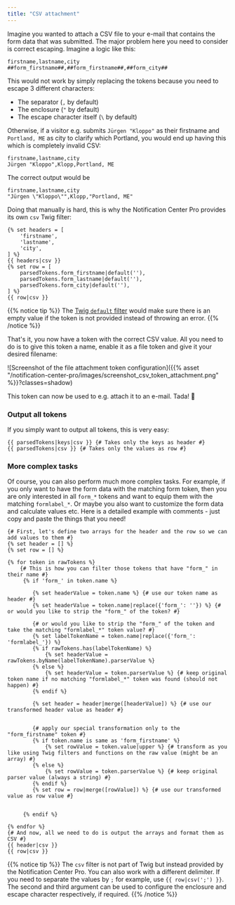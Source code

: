 ```yaml
---
title: "CSV attachment"
---
```


Imagine you wanted to attach a CSV file to your e-mail that contains the form data that was submitted.
The major problem here you need to consider is correct escaping. Imagine a logic like this:

```
firstname,lastname,city
##form_firstname##,##form_firstname##,##form_city##
```

This would not work by simply replacing the tokens because you need to escape 3 different characters:

* The separator (`,` by default)
* The enclosure (`"` by default)
* The escape character itself (`\` by default)

Otherwise, if a visitor e.g. submits `Jürgen "Kloppo"` as their firstname and `Portland, ME` as city to clarify which 
Portland, you would end up having this which is completely invalid CSV:

```
firstname,lastname,city
Jürgen "Kloppo",Klopp,Portland, ME
```

The correct output would be

```
firstname,lastname,city
"Jürgen \"Kloppo\"",Klopp,"Portland, ME"
```

Doing that manually is hard, this is why the Notification Center Pro provides its own `csv` Twig filter:

```twig
{% set headers = [
    'firstname', 
    'lastname',
    'city',
] %}
{{ headers|csv }}
{% set row = [
    parsedTokens.form_firstname|default(''), 
    parsedTokens.form_lastname|default(''), 
    parsedTokens.form_city|default(''), 
] %}
{{ row|csv }}
```

{{% notice tip %}}
The [Twig `default` filter](https://twig.symfony.com/doc/3.x/filters/default.html) would make sure there is an empty 
value if the token is not provided instead of throwing an error.
{{% /notice %}}

That's it, you now have a token with the correct CSV value. All you need to do is to give this token a name, enable 
it as a file token and give it your desired filename:

![Screenshot of the file attachment token configuration]({{% asset "/notification-center-pro/images/screenshot_csv_token_attachment.png" %}}?classes=shadow)

This token can now be used to e.g. attach it to an e-mail. Tada! 🎉

### Output all tokens

If you simply want to output all tokens, this is very easy:

```twig
{{ parsedTokens|keys|csv }} {# Takes only the keys as header #}
{{ parsedTokens|csv }} {# Takes only the values as row #}
````

### More complex tasks

Of course, you can also perform much more complex tasks. For example, if you only want to have the form data with the
matching form token, then you are only interested in all `form_*` tokens and want to equip them
with the matching `formlabel_*`. Or maybe you also want to customize the form data and calculate
values etc. Here is a detailed example with comments - just copy and paste the things
that you need!

```twig
{# First, let's define two arrays for the header and the row so we can add values to them #}
{% set header = [] %}
{% set row = [] %}

{% for token in rawTokens %}
    {# This is how you can filter those tokens that have "form_" in their name #}
     {% if 'form_' in token.name %}
     
        {% set headerValue = token.name %} {# use our token name as header #}
        {% set headerValue = token.name|replace({'form_': ''}) %} {# or would you like to strip the "form_" of the token? #}
    
        {# or would you like to strip the "form_" of the token and take the matching "formlabel_*" token value? #}
        {% set labelTokenName = token.name|replace({'form_': 'formlabel_'}) %}
        {% if rawTokens.has(labelTokenName) %}
            {% set headerValue = rawTokens.byName(labelTokenName).parserValue %} 
        {% else %}
            {% set headerValue = token.parserValue %} {# keep original token name if no matching "formlabel_*" token was found (should not happen) #}
        {% endif %}
        
        {% set header = header|merge([headerValue]) %} {# use our transformed header value as header #}


        {# apply our special transformation only to the "form_firstname" token #}
        {% if token.name is same as 'form_firstname' %}
            {% set rowValue = token.value|upper %} {# transform as you like using Twig filters and functions on the raw value (might be an array) #}
        {% else %}
            {% set rowValue = token.parserValue %} {# keep original parser value (always a string) #}
        {% endif %}
        {% set row = row|merge([rowValue]) %} {# use our transformed value as row value #}
        
        
     {% endif %}

{% endfor %}
{# And now, all we need to do is output the arrays and format them as CSV #}
{{ header|csv }}
{{ row|csv }}
```

{{% notice tip %}}
The `csv` filter is not part of Twig but instead provided by the Notification Center Pro. You can also work with a 
different delimiter. If you need to separate the values by `;` for example, use `{{ row|csv(';') }}`. The second and 
third argument can be used to configure the enclosure and escape character respectively, if required.
{{% /notice %}}